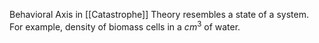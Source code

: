 Behavioral Axis in [[Catastrophe]] Theory resembles a state of a system. For example, density of biomass cells in a $cm^3$ of water. 